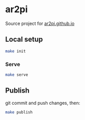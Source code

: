 # ar2pi

Source project for [ar2pi.github.io](https://ar2pi.github.io)

## Local setup

```sh
make init
```

### Serve

```sh
make serve
```

## Publish

git commit and push changes, then: 
```sh
make publish
```
